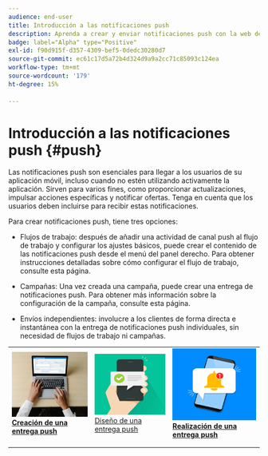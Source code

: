 ```yaml
---
audience: end-user
title: Introducción a las notificaciones push
description: Aprenda a crear y enviar notificaciones push con la web de Adobe Campaign
badge: label="Alpha" type="Positive"
exl-id: f90d915f-d357-4309-bef5-0dedc30280d7
source-git-commit: ec61c17d5a72b4d324d9a9a2cc71c85093c124ea
workflow-type: tm+mt
source-wordcount: '179'
ht-degree: 15%

---
```


# Introducción a las notificaciones push {#push}

Las notificaciones push son esenciales para llegar a los usuarios de su aplicación móvil, incluso cuando no estén utilizando activamente la aplicación. Sirven para varios fines, como proporcionar actualizaciones, impulsar acciones específicas y notificar ofertas. Tenga en cuenta que los usuarios deben incluirse para recibir estas notificaciones.

Para crear notificaciones push, tiene tres opciones:

* Flujos de trabajo: después de añadir una actividad de canal push al flujo de trabajo y configurar los ajustes básicos, puede crear el contenido de las notificaciones push desde el menú del panel derecho. Para obtener instrucciones detalladas sobre cómo configurar el flujo de trabajo, consulte esta página.

* Campañas: Una vez creada una campaña, puede crear una entrega de notificaciones push. Para obtener más información sobre la configuración de la campaña, consulte esta página.

* Envíos independientes: involucre a los clientes de forma directa e instantánea con la entrega de notificaciones push individuales, sin necesidad de flujos de trabajo ni campañas.

<table style="table-layout:fixed"><tr style="border: 0;">
<td>
<a href="create-push.md">
<img alt="Posible cliente" src="assets/do-not-localize/push_create.jpeg">
</a>
<div><a href="create-push.md"><strong>Creación de una entrega push</strong>
</div>
<p>
</td>
<td>
<a href="content-push.md">
<img alt="Poco frecuente" src="assets/do-not-localize/push_design.jpeg">
</a>
<div>
<a href="content-push.md">Diseño de una entrega push<strong></strong></a>
</div>
<p></td>
<td>
<a href="send-push.md">
<img alt="Validación" src="assets/do-not-localize/push_send.jpeg">
</a>
<div>
<a href="send-push.md"><strong>Realización de una entrega push</strong></a>
</div>
<p>
</td>
</tr></table>
